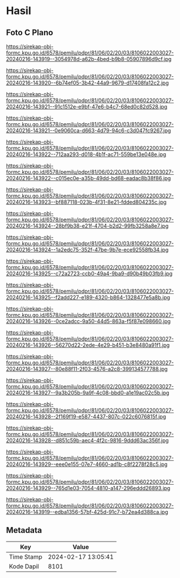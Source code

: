 # Hasil

## Foto C Plano

https://sirekap-obj-formc.kpu.go.id/6578/pemilu/pdpr/81/06/02/20/03/8106022003027-20240216-143919--3054978d-a62b-4bed-b9b8-05907896d9cf.jpg

https://sirekap-obj-formc.kpu.go.id/6578/pemilu/pdpr/81/06/02/20/03/8106022003027-20240216-143920--6b74ef05-3b42-44a9-9679-d17408fa12c2.jpg

https://sirekap-obj-formc.kpu.go.id/6578/pemilu/pdpr/81/06/02/20/03/8106022003027-20240216-143921--91c1512e-e9bf-47e6-b4c7-68ed0c82d528.jpg

https://sirekap-obj-formc.kpu.go.id/6578/pemilu/pdpr/81/06/02/20/03/8106022003027-20240216-143921--0e9060ca-d663-4d79-94c6-c3d047fc9267.jpg

https://sirekap-obj-formc.kpu.go.id/6578/pemilu/pdpr/81/06/02/20/03/8106022003027-20240216-143922--712aa293-d018-4b1f-ac71-559be13e048e.jpg

https://sirekap-obj-formc.kpu.go.id/6578/pemilu/pdpr/81/06/02/20/03/8106022003027-20240216-143922--c015ec0e-a35b-49dd-bd68-eadac8b38f86.jpg

https://sirekap-obj-formc.kpu.go.id/6578/pemilu/pdpr/81/06/02/20/03/8106022003027-20240216-143923--bf887118-023b-4f31-8e21-fdded804235c.jpg

https://sirekap-obj-formc.kpu.go.id/6578/pemilu/pdpr/81/06/02/20/03/8106022003027-20240216-143924--28bf9b38-e21f-4704-b2d2-99fb3258a8e7.jpg

https://sirekap-obj-formc.kpu.go.id/6578/pemilu/pdpr/81/06/02/20/03/8106022003027-20240216-143924--1a2edc75-352f-47be-9b7e-ece92558fb34.jpg

https://sirekap-obj-formc.kpu.go.id/6578/pemilu/pdpr/81/06/02/20/03/8106022003027-20240216-143925--c72a2723-ccb0-49a4-9ba9-d90b49b03fb9.jpg

https://sirekap-obj-formc.kpu.go.id/6578/pemilu/pdpr/81/06/02/20/03/8106022003027-20240216-143925--f2add227-e189-4320-b864-1328477e5a8b.jpg

https://sirekap-obj-formc.kpu.go.id/6578/pemilu/pdpr/81/06/02/20/03/8106022003027-20240216-143926--0ce2adcc-9a50-44d5-863a-f5f87e098660.jpg

https://sirekap-obj-formc.kpu.go.id/6578/pemilu/pdpr/81/06/02/20/03/8106022003027-20240216-143926--56270d22-2ede-4e29-b451-b3e8480a91f1.jpg

https://sirekap-obj-formc.kpu.go.id/6578/pemilu/pdpr/81/06/02/20/03/8106022003027-20240216-143927--80e88f11-2f03-4576-a2c8-399134577788.jpg

https://sirekap-obj-formc.kpu.go.id/6578/pemilu/pdpr/81/06/02/20/03/8106022003027-20240216-143927--9a3b205b-9a9f-4c08-bbd0-a1e19ac02c5b.jpg

https://sirekap-obj-formc.kpu.go.id/6578/pemilu/pdpr/81/06/02/20/03/8106022003027-20240216-143928--2f169f19-e587-4437-807c-022c6076815f.jpg

https://sirekap-obj-formc.kpu.go.id/6578/pemilu/pdpr/81/06/02/20/03/8106022003027-20240216-143928--d851c59b-aec4-4f2c-9816-9ddd63ac356f.jpg

https://sirekap-obj-formc.kpu.go.id/6578/pemilu/pdpr/81/06/02/20/03/8106022003027-20240216-143929--eee0e155-07e7-4660-ad1b-c8f2278f28c5.jpg

https://sirekap-obj-formc.kpu.go.id/6578/pemilu/pdpr/81/06/02/20/03/8106022003027-20240216-143929--765d1e03-7054-4810-a147-296eddd26893.jpg

https://sirekap-obj-formc.kpu.go.id/6578/pemilu/pdpr/81/06/02/20/03/8106022003027-20240216-143919--edba1356-57bf-425d-91c7-b72ea4d388ca.jpg


## Metadata

| Key        | Value               |
| ---------- | ------------------- |
| Time Stamp | 2024-02-17 13:05:41 |
| Kode Dapil | 8101                |



